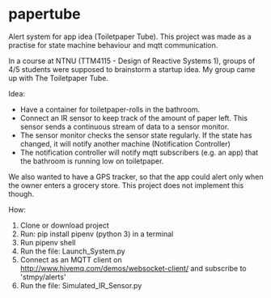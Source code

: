 # papertube
Alert system for app idea (Toiletpaper Tube). This project was made as a practise for state machine behaviour and mqtt communication.

In a course at NTNU (TTM4115 - Design of Reactive Systems 1), groups of 4/5 students were supposed to brainstorm a startup idea. My group came up with The Toiletpaper Tube.

Idea:
- Have a container for toiletpaper-rolls in the bathroom.
- Connect an IR sensor to keep track of the amount of paper left. This sensor sends a continuous stream of data to a sensor monitor.
- The sensor monitor checks the sensor state regularly. If the state has changed, it will notify another machine (Notification Controller)
- The notification controller will notify mqtt subscribers (e.g. an app) that the bathroom is running low on toiletpaper.

We also wanted to have a GPS tracker, so that the app could alert only when the owner enters a grocery store. This project does not implement this though.

How:
1. Clone or download project
2. Run: pip install pipenv (python 3) in a terminal 
3. Run pipenv shell
4. Run the file: Launch_System.py
5. Connect as an MQTT client on http://www.hivemq.com/demos/websocket-client/ and subscribe to 'stmpy/alerts'
6. Run the file: Simulated_IR_Sensor.py
